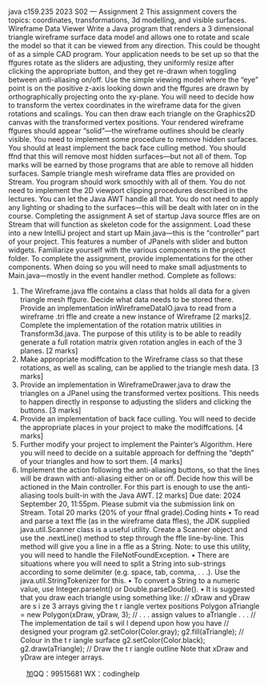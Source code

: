 java c159.235 2023 S02 — Assignment 2
This assignment covers the topics: coordinates, transformations, 3d modelling, and visible
surfaces.
Wireframe Data Viewer
Write a Java program that renders a 3 dimensional triangle wireframe surface data model
and allows one to rotate and scale the model so that it can be viewed from any direction.
This could be thought of as a simple CAD program.
Your application needs to be set up so that the ffgures rotate as the sliders are adjusting,
they uniformly resize after clicking the appropriate button, and they get re-drawn when
toggling between anti-aliasing on/off.
Use the simple viewing model where the “eye” point is on the positive z-axis looking down
and the ffgures are drawn by orthographically projecting onto the xy-plane.
You will need to decide how to transform the vertex coordinates in the wireframe data for
the given rotations and scalings. You can then draw each triangle on the Graphics2D canvas
with the transformed vertex positions.
Your rendered wireframe ffgures should appear “solid”—the wireframe outlines should be
clearly visible. You need to implement some procedure to remove hidden surfaces. You
should at least implement the back face culling method. You should ffnd that this will
remove most hidden surfaces—but not all of them. Top marks will be earned by those
programs that are able to remove all hidden surfaces.
Sample triangle mesh wireframe data ffles are provided on Stream. You program should
work smoothly with all of them.
You do not need to implement the 2D viewport clipping procedures described in the lectures.
You can let the Java AWT handle all that.
You do not need to apply any lighting or shading to the surfaces—this will be dealt with
later on in the course.
Completing the assignment
A set of startup Java source ffles are on Stream that will function as skeleton code for
the assignment. Load these into a new IntelliJ project and start up Main.java—this is the
“controller” part of your project. This features a number of JPanels with slider and button
widgets. Familiarize yourself with the various components in the project folder.
To complete the assignment, provide implementations for the other components. When
doing so you will need to make small adjustments to Main.java—mostly in the event handler
method. Complete as follows:
1. The Wireframe.java ffle contains a class that holds all data for a given triangle mesh
ffgure. Decide what data needs to be stored there. Provide an implementation inWireframeDataIO.java to read from a wireframe .tri ffle and create a new instance of
Wireframe
[2 marks]2. Complete the implementation of the rotation matrix utilities in Transform3d.java. The
purpose of this utility is to be able to readily generate a full rotation matrix given
rotation angles in each of the 3 planes.
[2 marks]
3. Make appropriate modiffcation to the Wireframe class so that these rotations, as well
as scaling, can be applied to the triangle mesh data.
[3 marks]
4. Provide an implementation in WireframeDrawer.java to draw the triangles on a JPanel
using the transformed vertex positions. This needs to happen directly in response to
adjusting the sliders and clicking the buttons.
[3 marks]
5. Provide an implementation of back face culling. You will need to decide the appropriate
places in your project to make the modiffcations.
[4 marks]
6. Further modify your project to implement the Painter’s Algorithm. Here you will need
to decide on a suitable approach for deffning the “depth” of your triangles and how to
sort them.
[4 marks]
7. Implement the action following the anti-aliasing buttons, so that the lines will be
drawn with anti-aliasing either on or off. Decide how this will be actioned in the Main
controller. For this part is enough to use the anti-aliasing tools built-in with the Java
AWT.
[2 marks]
Due date: 2024 September 20, 11:55pm.
Please submit via the submission link on Stream.
Total 20 marks (20% of your ffnal grade).Coding hints
• To read and parse a text ffle (as in the wireframe data ffles), the JDK supplied
java.util.Scanner class is a useful utility. Create a Scanner object and use the .nextLine()
method to step through the ffle line-by-line. This method will give you a line in a ffle as
a String. Note: to use this utility, you will need to handle the FileNotFoundException.
• There are situations where you will need to split a String into sub-strings according to
some delimiter (e.g. space, tab, comma, . . .). Use the java.util.StringTokenizer for
this.
• To convert a String to a numeric value, use Integer.parseInt() or Double.parseDouble().
• It is suggested that you draw each triangle using something like:
// xDraw and yDraw are s i ze 3 arrays giving the t r iangle vertex positions
Polygon aTriangle = new Polygon(xDraw, yDraw, 3);
// . . . assign values to aTriangle . . .
// The implementation de tail s wil l depend upon how you have
// designed your program
g2.setColor(Color.gray);
g2.fill(aTriangle); // Colour in the t r iangle surface
g2.setColor(Color.black);
g2.draw(aTriangle); // Draw the t r iangle outline
Note that xDraw and yDraw are integer arrays.

         
加QQ：99515681  WX：codinghelp
